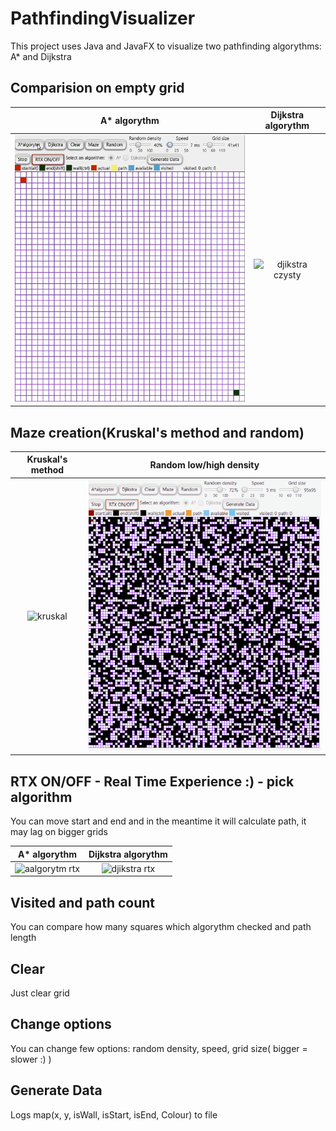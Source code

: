 # PathfindingVisualizer

This project uses Java and JavaFX to visualize two pathfinding algorythms: A* and Dijkstra

## Comparision on empty grid

| A* algorythm | Dijkstra algorythm |
| :---:      | :---:       |
| ![aalgorytm czysty](gify/aalgorytm%20czysty.gif)     | ![djikstra czysty](gify/djikstra%20czysty.gif) |

## Maze creation(Kruskal's method and random)

| Kruskal's method | Random low/high density |
| :---: | :---: |
| ![kruskal](gify/kruskal.gif) | ![Random low density ](gify/random%20density.gif)|

## RTX ON/OFF - Real Time Experience :) - pick algorithm
You can move start and end and in the meantime it will calculate path, it may lag on bigger grids

| A* algorythm | Dijkstra algorythm |
| :---:      | :---:       |
| ![aalgorytm rtx](gify/aalgorytm%20rtx.gif)     | ![djikstra rtx](gify/djikstra%20rtx.gif) |

## Visited and path count
You can compare how many squares which algorythm checked and path length

## Clear
Just clear grid

## Change options
You can change few options: random density, speed, grid size( bigger = slower :) )

## Generate Data
Logs map(x, y, isWall, isStart, isEnd, Colour) to file

